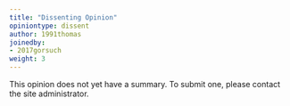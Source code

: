 ```yaml
---
title: "Dissenting Opinion"
opiniontype: dissent
author: 1991thomas
joinedby:
- 2017gorsuch
weight: 3
---
```

This opinion does not yet have a summary. To submit one, please contact the site administrator.